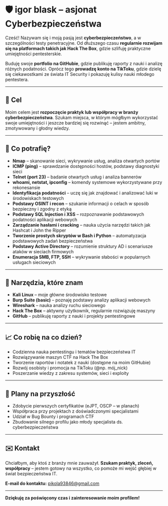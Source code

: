 # 🛡️ igor blask – asjonat Cyberbezpieczeństwa

Cześć! Nazywam się i moją pasją jest **cyberbezpieczeństwo**, a w szczególności testy penetracyjne. Od dłuższego czasu **regularnie rozwijam się na platformach takich jak Hack The Box**, gdzie szlifuję praktyczne umiejętności pentesterskie.

Buduję swoje **portfolio na GitHubie**, gdzie publikuję raporty z nauki i analizę różnych podatności. Oprócz tego **prowadzę konto na TikToku**, gdzie dzielę się ciekawostkami ze świata IT Security i pokazuję kulisy nauki młodego pentestera.

---

## 🎯 Cel

Moim celem jest **rozpoczęcie praktyk lub współpracy w branży cyberbezpieczeństwa**. Szukam miejsca, w którym mógłbym wykorzystać swoje umiejętności i jeszcze bardziej się rozwinąć – jestem ambitny, zmotywowany i głodny wiedzy.

---

## 🧠 Co potrafię?

- **Nmap** – skanowanie sieci, wykrywanie usług, analiza otwartych portów  
- **ICMP (ping)** – sprawdzanie dostępności hostów, podstawy diagnostyki sieci  
- **Telnet (port 23)** – badanie otwartych usług i analiza bannerów  
- **whoami, netstat, ipconfig** – komendy systemowe wykorzystywane przy rekonesansie  
- **Identyfikacja podatności** – uczę się jak znajdować i analizować luki w środowiskach testowych  
- **Podstawy OSINT i recon** – szukanie informacji o celach w sposób bezpieczny i zgodny z etyką  
- **Podstawy SQL Injection i XSS** – rozpoznawanie podstawowych podatności aplikacji webowych  
- **Zarządzanie hasłami i cracking** – nauka użycia narzędzi takich jak Hashcat i John the Ripper  
- **Tworzenie prostych skryptów w Bash i Python** – automatyzacja podstawowych zadań bezpieczeństwa  
- **Podstawy Active Directory** – rozumienie struktury AD i scenariusze ataków w sieciach firmowych  
- **Enumeracja SMB, FTP, SSH** – wykrywanie słabości w popularnych usługach sieciowych  

---

## 🔧 Narzędzia, które znam

- **Kali Linux** – moje główne środowisko testowe  
- **Burp Suite (basic)** – poznaję podstawy analizy aplikacji webowych  
- **Wireshark** – nauka analizy ruchu sieciowego  
- **Hack The Box** – aktywny użytkownik, regularnie rozwiązuję maszyny  
- **GitHub** – publikuję raporty z nauki i projekty pentestingowe  

---

## 📈 Co robię na co dzień?

- Codzienna nauka pentestingu i tematów bezpieczeństwa IT  
- Rozwiązywanie maszyn CTF na Hack The Box  
- Tworzenie raportów i notatek z nauki (dostępne na moim GitHubie)  
- Rozwój osobisty i promocja na TikToku (@np. mój_nick)  
- Poszerzanie wiedzy z zakresu systemów, sieci i exploity  

---

## 🧭 Plany na przyszłość

- Zdobycie pierwszych certyfikatów (eJPT, OSCP – w planach)  
- Współpraca przy projektach z doświadczonymi specjalistami  
- Udział w Bug Bounty i programach CTF  
- Zbudowanie silnego profilu jako młody specjalista ds. cyberbezpieczeństwa  

---

## ✉️ Kontakt

Chciałbym, aby ktoś z branży mnie zauważył. **Szukam praktyk, zleceń, współpracy** – jestem gotowy na wszystko, co pomoże mi wejść głębiej w świat bezpieczeństwa IT.

**E-mail do kontaktu:** pikola93846@gmail.com

---

**Dziękuję za poświęcony czas i zainteresowanie moim profilem!**
